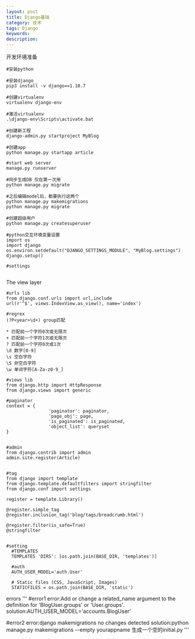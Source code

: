 ```yaml
---
layout: post
title: Django基础
category: 技术
tags: Django
keywords: 
description: 
---
```


开发环境准备

```
#安装python

#安装django
pip3 install -v django==1.10.7

#创建virtualenv
virtualenv django-env

#激活virtualenv
.\django-env\Scripts\activate.bat

#创建新工程
django-admin.py startproject MyBlog

#创建app
python manage.py startapp article

#start web server
manage.py runserver

#同步生成DB 仅在第一次用
python manage.py migrate

#之后编辑model后，都要执行这两个
python manage.py makemigrations
python manage.py migrate

#创建超级用户
python manage.py createsuperuser

#python交互环境变量设置
import os
import django
os.environ.setdefault("DJANGO_SETTINGS_MODULE", "MyBlog.settings")
django.setup()

#settings


```


The view layer
```
#urls lib
from django.conf.urls import url,include
url(r'^$', views.IndexView.as_view(), name='index')

#regrex
(?P<year>\d+) group匹配

* 匹配前一个字符0次或无限次
+ 匹配前一个字符1次或无限次
? 匹配前一个字符0次或1次
\d 数字[0-9]
\s 空白字符
\S 非空白字符
\w 单词字符[A-Za-z0-9_]

#views lib
from django.http import HttpResponse
from django.views import generic

#paginator
context = {
                'paginator': paginator,
                'page_obj': page,
                'is_paginated': is_paginated,
                'object_list': queryset
}


#admin
from django.contrib import admin
admin.site.register(Article)


#tag
from django import template
from django.template.defaultfilters import stringfilter
from django.conf import settings

register = template.Library()

@register.simple_tag
@register.inclusion_tag('blog/tags/breadcrumb.html')

@register.filter(is_safe=True)
@stringfilter


#setting
  #TEMPLATES
  TEMPLATES 'DIRS': [os.path.join(BASE_DIR, 'templates')]

  #auth
  AUTH_USER_MODEL='auth.User'

  # Static files (CSS, JavaScript, Images)
  STATICFILES = os.path.join(BASE_DIR, 'static')
```

errors 
'''
#error1
error:Add or change a related_name argument to the definition for 'BlogUser.groups' or 'User.groups'.
solution:AUTH_USER_MODEL='accounts.BlogUser'

#error2
error:django makemigrations no changes detected
solution:python manage.py makemigrations --empty yourappname 生成一个空的initial.py
'''
